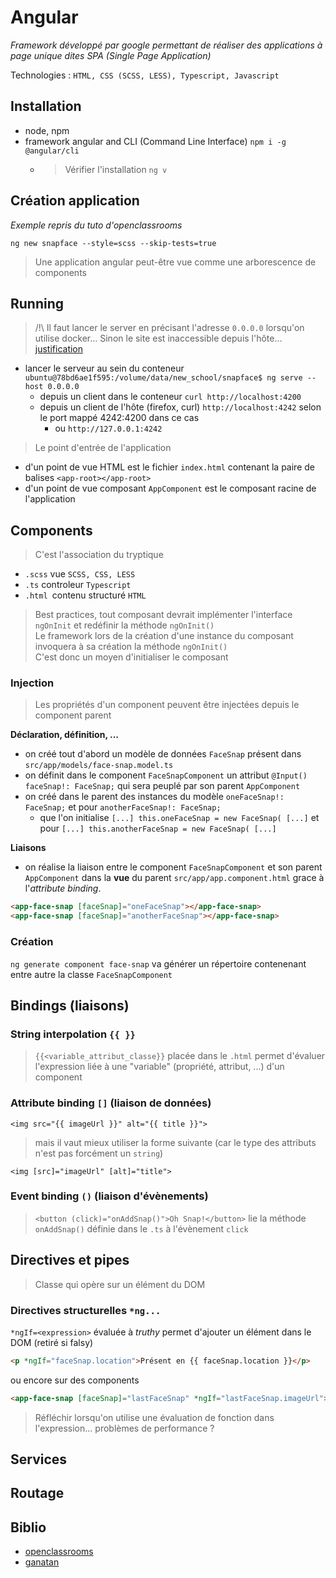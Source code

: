 # Angular

_Framework développé par google permettant de réaliser des applications à page unique dites SPA (Single Page Application)_

Technologies : `HTML, CSS (SCSS, LESS), Typescript, Javascript`

## Installation

- node, npm
- framework angular and CLI (Command Line Interface) `npm i -g @angular/cli`
  - > Vérifier l'installation `ng v`

## Création application

_Exemple repris du tuto d'openclassrooms_

`ng new snapface --style=scss --skip-tests=true`

> Une application angular peut-être vue comme une arborescence de components

## Running

> /!\ Il faut lancer le server en précisant l'adresse `0.0.0.0` lorsqu'on utilise docker...
> Sinon le site est inaccessible depuis l'hôte... [justification](https://dev.to/vanwildemeerschbrent/docker-angular-setup-issue-exposed-port-not-accessible-98m)

- lancer le serveur au sein du conteneur `ubuntu@78bd6ae1f595:/volume/data/new_school/snapface$ ng serve --host 0.0.0.0`
  - depuis un client dans le conteneur `curl http://localhost:4200`
  - depuis un client de l'hôte (firefox, curl) `http://localhost:4242` selon le port mappé 4242:4200 dans ce cas
    - ou `http://127.0.0.1:4242`

> Le point d'entrée de l'application
- d'un point de vue HTML est le fichier `index.html` contenant la paire de balises `<app-root></app-root>`
- d'un point de vue composant `AppComponent` est le composant racine de l'application

## Components
> C'est l'association du tryptique
- `.scss` vue `SCSS, CSS, LESS`
- `.ts` controleur `Typescript`
- `.html `contenu structuré `HTML`

> Best practices, tout composant devrait implémenter l'interface `ngOnInit` et redéfinir la méthode `ngOnInit()` \
> Le framework lors de la création d'une instance du composant invoquera à sa création la méthode `ngOnInit()` \
> C'est donc un moyen d'initialiser le composant

### Injection

> Les propriétés d'un component peuvent être injectées depuis le component parent

**Déclaration, définition, ...**
- on créé tout d'abord un modèle de données `FaceSnap` présent dans `src/app/models/face-snap.model.ts`
- on définit dans le component `FaceSnapComponent` un attribut `@Input() faceSnap!: FaceSnap;` qui sera peuplé par son parent `AppComponent`
- on créé dans le parent des instances du modèle `oneFaceSnap!: FaceSnap;` et pour `anotherFaceSnap!: FaceSnap;`
  - que l'on initialise `[...] this.oneFaceSnap = new FaceSnap( [...]` et pour `[...] this.anotherFaceSnap = new FaceSnap( [...]`

**Liaisons**
- on réalise la liaison entre le component `FaceSnapComponent` et son parent `AppComponent` dans la **vue** du parent `src/app/app.component.html` grace à l'*attribute binding*.
```html
<app-face-snap [faceSnap]="oneFaceSnap"></app-face-snap>
<app-face-snap [faceSnap]="anotherFaceSnap"></app-face-snap>
```

### Création

`ng generate component face-snap` va générer un répertoire contenenant entre autre la classe `FaceSnapComponent`

## Bindings (liaisons)
### String interpolation `{{ }}`
> `{{<variable_attribut_classe}}` placée dans le `.html` permet d'évaluer l'expression liée à une "variable" (propriété, attribut, ...) d'un component

### Attribute binding `[]` (liaison de données)

`<img src="{{ imageUrl }}" alt="{{ title }}">`

> mais il vaut mieux utiliser la forme suivante (car le type des attributs n'est pas forcément un `string`)

`<img [src]="imageUrl" [alt]="title">`

### Event binding `()` (liaison d'évènements)

> `<button (click)="onAddSnap()">Oh Snap!</button>` lie la méthode `onAddSnap()` définie dans le `.ts` à l'évènement `click`

## Directives et pipes

> Classe qui opère sur un élément du DOM

### Directives structurelles `*ng...`

`*ngIf=<expression>` évaluée à *truthy* permet d'ajouter un élément dans le DOM (retiré si falsy)

```html
<p *ngIf="faceSnap.location">Présent en {{ faceSnap.location }}</p>
```

ou encore sur des components

```html
<app-face-snap [faceSnap]="lastFaceSnap" *ngIf="lastFaceSnap.imageUrl"></app-face-snap>
```

> Réfléchir lorsqu'on utilise une évaluation de fonction dans l'expression... problèmes de performance ?

## Services
## Routage

## Biblio

- [openclassrooms](https://openclassrooms.com/fr/courses/7471261-debutez-avec-angular)
- [ganatan](https://www.ganatan.com/tutorials/demarrer-avec-angular)